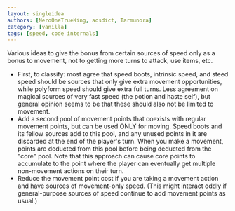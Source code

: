 ```yaml
---
layout: singleidea
authors: [NeroOneTrueKing, aosdict, Tarmunora]
category: [vanilla]
tags: [speed, code internals]
---
```

Various ideas to give the bonus from certain sources of speed only as a bonus to movement, not to getting more turns to attack, use items, etc.
* First, to classify: most agree that speed boots, intrinsic speed, and steed speed should be sources that only give extra movement opportunities, while polyform speed should give extra full turns. Less agreement on magical sources of very fast speed (the potion and haste self), but general opinion seems to be that these should also not be limited to movement.
* Add a second pool of movement points that coexists with regular movement points, but can be used ONLY for moving. Speed boots and its fellow sources add to this pool, and any unused points in it are discarded at the end of the player's turn. When you make a movement, points are deducted from this pool before being deducted from the "core" pool. Note that this approach can cause core points to accumulate to the point where the player can eventually get multiple non-movement actions on their turn.
* Reduce the movement point cost if you are taking a movement action and have sources of movement-only speed. (This might interact oddly if general-purpose sources of speed continue to add movement points as usual.)
